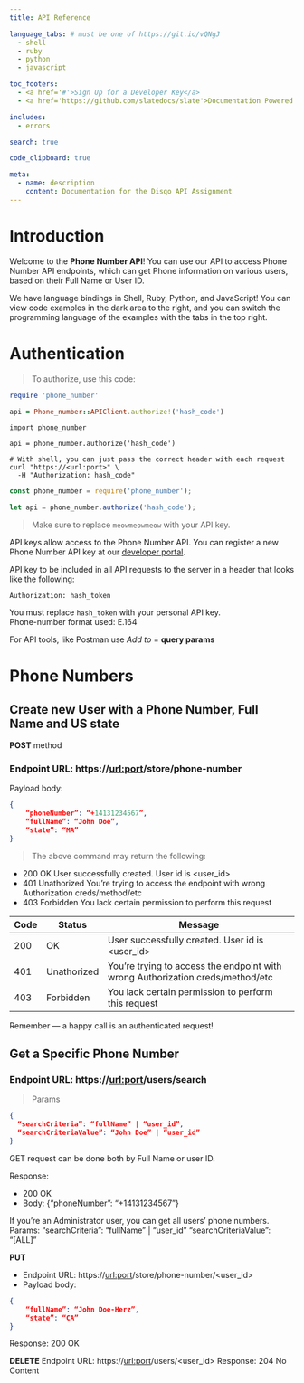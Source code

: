 ```yaml
---
title: API Reference

language_tabs: # must be one of https://git.io/vQNgJ
  - shell
  - ruby
  - python
  - javascript

toc_footers:
  - <a href='#'>Sign Up for a Developer Key</a>
  - <a href='https://github.com/slatedocs/slate'>Documentation Powered by Slate</a>

includes:
  - errors

search: true

code_clipboard: true

meta:
  - name: description
    content: Documentation for the Disqo API Assignment
---
```


# Introduction

Welcome to the **Phone Number API**! You can use our API to access Phone Number API endpoints, which can get Phone information on various users, based on their Full Name or User ID.

We have language bindings in Shell, Ruby, Python, and JavaScript! You can view code examples in the dark area to the right, and you can switch the programming language of the examples with the tabs in the top right.


# Authentication

> To authorize, use this code:

```ruby
require 'phone_number'

api = Phone_number::APIClient.authorize!('hash_code')
```

```python3
import phone_number

api = phone_number.authorize('hash_code')
```

```shell
# With shell, you can just pass the correct header with each request
curl "https://<url:port>" \
  -H "Authorization: hash_code"
```

```javascript
const phone_number = require('phone_number');

let api = phone_number.authorize('hash_code');
```

> Make sure to replace `meowmeowmeow` with your API key.

API keys allow access to the Phone Number API. You can register a new Phone Number API key at our [developer portal](http://example.com/developers).

API key to be included in all API requests to the server in a header that looks like the following:

`Authorization: hash_token`

<aside class="notice">
You must replace <code>hash_token</code> with your personal API key.
</aside>

<aside class="warning">
Phone-number format used: E.164
</aside>

For API tools, like Postman use *Add to* = **query params**

# Phone Numbers

## Create new User with a Phone Number, Full Name and US state
**POST** method

### Endpoint URL: https://<url:port>/store/phone-number
Payload body:
```json
{
    “phoneNumber”: “+14131234567”,
    “fullName”: “John Doe”,
    “state”: “MA”
}
```

> The above command may return the following:

* 200 OK User successfully created. User id is <user_id>
* 401 Unathorized You’re trying to access the endpoint with wrong Authorization creds/method/etc
* 403 Forbidden You lack certain permission to perform this request


Code | Status | Message
--------- | ------- | -----------
200 | OK | User successfully created. User id is <user_id>
401 | Unathorized | You’re trying to access the endpoint with wrong Authorization creds/method/etc
403 | Forbidden | You lack certain permission to perform this request

<aside class="success">
Remember — a happy call is an authenticated request!
</aside>

## Get a Specific Phone Number

### Endpoint URL: https://<url:port>/users/search


> Params

```json
{
  “searchCriteria”: “fullName” | “user_id”,
  “searchCriteriaValue”: “John Doe” | “user_id”
}
```
GET request can be done both by Full Name or user ID.


Response:
* 200 OK
* Body: {“phoneNumber”: “+14131234567”}


If you’re an Administrator user, you can get all users’ phone numbers.
Params:
“searchCriteria”: “fullName” | “user_id”
“searchCriteriaValue”: “[ALL]”


**PUT**
* Endpoint URL: https://<url:port>/store/phone-number/<user_id>
* Payload body:
```json
{
    “fullName”: “John Doe-Herz”,
    “state”: “CA”
}
```

Response:
200 OK

**DELETE**
Endpoint URL: https://<url:port>/users/<user_id>
Response:
204 No Content

